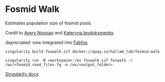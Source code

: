 # Fosmid Walk
Estimates population size of fosmid pools

Credit to [Avery Noonan](https://scholar.google.ca/citations?user=3mTbEjQAAAAJ&hl=en) and [Kateryna Ievdokymenko](https://scholar.google.ca/citations?user=_WzHYD4AAAAJ&hl=en).

depreciated: now integrated into [Fabfos](https://github.com/hallamlab/Fabfos)
```
singularity build foswalk.sif docker://quay.io/hallam_lab/fosmid-walk

singularity run -B <workspace>:/ws foswalk.sif foswalk -r /ws/<fosmid_read_file>.fq -o /ws/<output_folder>

```

[Singularity docs](https://singularity-userdoc.readthedocs.io/en/latest/quick_start.html)
